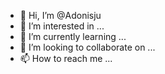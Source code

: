 - 👋 Hi, I’m @Adonisju
- 👀 I’m interested in ...
- 🌱 I’m currently learning ...
- 💞️ I’m looking to collaborate on ...
- 📫 How to reach me ...

<!---
Adonisju/Adonisju is a ✨ special ✨ repository because its `README.md` (this file) appears on your GitHub profile.
You can click the Preview link to take a look at your changes.
--->
